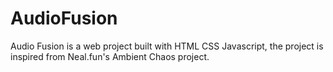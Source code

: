 # AudioFusion
Audio Fusion is a web project built with HTML CSS Javascript, the project is inspired from Neal.fun's Ambient Chaos project.
